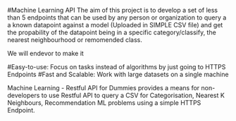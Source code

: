 #Machine Learning API
The aim of this project is to develop a set of less than 5 endpoints that can be used by any person or organization to query a a known datapoint against a model (Uploaded in SIMPLE CSV file) and get the propability of the datapoint being in a specific category/classify, the nearest neighbourhood or remomended class.

We will endevor to make it

#Easy-to-use: Focus on tasks instead of algorithms by just going to HTTPS Endpoints
#Fast and Scalable: Work with large datasets on a single machine

Machine Learning - Restful API for Dummies provides a means for non-developers to use Restful API to query a CSV for Categorisation, Nearest K Neighbours, Recommendation ML problems using a simple HTTPS Endpoint.
